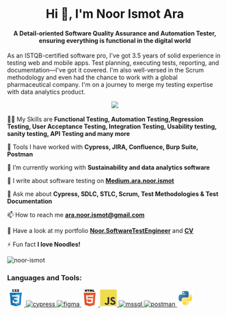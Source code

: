 <h1 align="center">Hi 👋, I'm Noor Ismot Ara</h1>
<h4 align="center">A Detail-oriented Software Quality Assurance and Automation Tester, ensuring everything is functional in the digital world</h4>
<p>As an ISTQB-certified software pro, I've got 3.5 years of solid experience in testing web and mobile apps. Test
    planning, executing tests, reporting, and documentation—I've got it covered. I'm also well-versed in the Scrum
    methodology and even had the chance to work with a global pharmaceutical company. I'm on a journey to merge my
    testing expertise with data analytics product.
<p>
<p align="center"><img
        src="https://media.giphy.com/media/v1.Y2lkPTc5MGI3NjExYjgwY2JkYWNlNjMzZTBkZGZlNDJmOWUxZDlhZTExNDVkYmZhNDM4YiZlcD12MV9pbnRlcm5hbF9naWZzX2dpZklkJmN0PXM/rsUGLKwgSvSxmq1VrZ/giphy.gif"
        height=300px></p>


 👨‍💻 My Skills are **Functional Testing, Automation Testing,Regression Testing, User Acceptance Testing, Integration Testing, Usability
testing, sanity testing, API Testing and many more**

 🔭 Tools I have worked with **Cypress, JIRA, Confluence, Burp Suite, Postman**

 🌱 I’m currently working with **Sustainability and data analytics software**

 📝 I write about software testing on **<a href="https://medium.com/@ara.noor.ismot/list/testerwiki-e0d910bbaf60" target="_blank">Medium.ara.noor.ismot</a>**

 💬 Ask me about **Cypress, SDLC, STLC, Scrum, Test Methodologies & Test Documentation**

 📫 How to reach me **ara.noor.ismot@gmail.com**

 📄 Have a look at my portfolio **<a href="https://noor-ismot.github.io/Software-Test-Automation-Engineer-Portfolio/" target="_blank">Noor.SoftwareTestEngineer</a>** and **<a href="https://docs.google.com/document/d/1zVBqTxLEx1RwMyx-QKshXYky1hyJbpkQn0yfGgcGVyU/edit?usp=sharing" target="_blank">CV</a>**

 ⚡ Fun fact **I love Noodles!**

<p align="left"> <img src="https://komarev.com/ghpvc/?username=noor-ismot&label=Profile%20views&color=0e75b6&style=flat"
        alt="noor-ismot" /> </p>

<h3 align="left">Languages and Tools:</h3>
<p align="left"> <a href="https://www.w3schools.com/css/" target="_blank" rel="noreferrer"> <img
            src="https://raw.githubusercontent.com/devicons/devicon/master/icons/css3/css3-original-wordmark.svg"
            alt="css3" width="40" height="40" /> </a> <a href="https://www.cypress.io" target="_blank" rel="noreferrer">
        <img src="https://raw.githubusercontent.com/simple-icons/simple-icons/6e46ec1fc23b60c8fd0d2f2ff46db82e16dbd75f/icons/cypress.svg"
            alt="cypress" width="40" height="40" /> </a> <a href="https://www.figma.com/" target="_blank"
        rel="noreferrer"> <img src="https://www.vectorlogo.zone/logos/figma/figma-icon.svg" alt="figma" width="40"
            height="40" /> </a> <a href="https://www.w3.org/html/" target="_blank" rel="noreferrer"> <img
            src="https://raw.githubusercontent.com/devicons/devicon/master/icons/html5/html5-original-wordmark.svg"
            alt="html5" width="40" height="40" /> </a> <a href="https://developer.mozilla.org/en-US/docs/Web/JavaScript"
        target="_blank" rel="noreferrer"> <img
            src="https://raw.githubusercontent.com/devicons/devicon/master/icons/javascript/javascript-original.svg"
            alt="javascript" width="40" height="40" /> </a> <a href="https://www.microsoft.com/en-us/sql-server"
        target="_blank" rel="noreferrer"> <img src="https://www.svgrepo.com/show/303229/microsoft-sql-server-logo.svg"
            alt="mssql" width="40" height="40" /> </a> <a href="https://postman.com" target="_blank" rel="noreferrer">
        <img src="https://www.vectorlogo.zone/logos/getpostman/getpostman-icon.svg" alt="postman" width="40"
            height="40" /> </a> <a href="https://www.python.org" target="_blank" rel="noreferrer"> <img
            src="https://raw.githubusercontent.com/devicons/devicon/master/icons/python/python-original.svg"
            alt="python" width="40" height="40" /> </a> </p>
